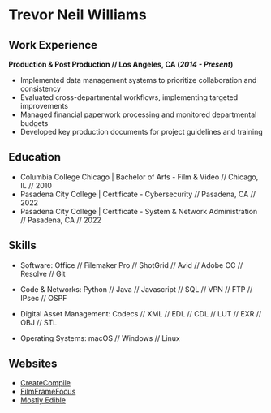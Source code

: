 # Trevor Neil Williams

## Work Experience

**Production & Post Production // Los Angeles, CA (_2014 - Present_)**

- Implemented data management systems to prioritize collaboration and consistency
- Evaluated cross-departmental workflows, implementing targeted improvements
- Managed financial paperwork processing and monitored departmental budgets
- Developed key production documents for project guidelines and training

## Education

- Columbia College Chicago | Bachelor of Arts - Film & Video // Chicago, IL // 2010
- Pasadena City College | Certificate - Cybersecurity // Pasadena, CA // 2022
- Pasadena City College | Certificate - System & Network Administration // Pasadena, CA // 2022

## Skills

- Software: Office // Filemaker Pro // ShotGrid // Avid // Adobe CC // Resolve // Git

- Code & Networks: Python // Java // Javascript // SQL // VPN // FTP // IPsec // OSPF

- Digital Asset Management: Codecs // XML // EDL // CDL // LUT // EXR // OBJ // STL

- Operating Systems: macOS // Windows // Linux 

## Websites

- [CreateCompile](https://www.createcompile.com)
- [FilmFrameFocus](https://www.filmframefocus.com)
- [Mostly Edible](https://www.mostlyedible.com)

